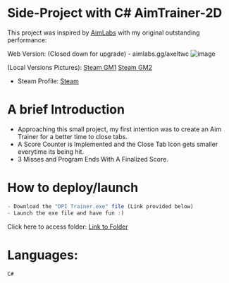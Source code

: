 # Side-Project with C# AimTrainer-2D
This project was inspired by [AimLabs](https://aimlabs.com/) with my original outstanding performance:

Web Version: (Closed down for upgrade) - aimlabs.gg/axeltwc
![image](https://github.com/AxelTWC/Side-Project---AimTrainer-Funny-version-/assets/30543699/f1c65271-513c-4d57-93b3-7f85aebff540)

(Local Versions Pictures):
[Steam GM1](https://steamuserimages-a.akamaihd.net/ugc/1865069180896549612/32F4E6AF711D1A9F9D5CE6D1FCAEFD343D0E5F4B/?imw=5000&imh=5000&ima=fit&impolicy=Letterbox&imcolor=%23000000&letterbox=false)
[Steam GM2](https://steamuserimages-a.akamaihd.net/ugc/1697278095368580987/9BE4E74FB95156B8279B1A6C865C16619230238D/?imw=5000&imh=5000&ima=fit&impolicy=Letterbox&imcolor=%23000000&letterbox=false)
- Steam Profile:
[Steam](https://steamcommunity.com/id/AxelTWC/)

# A brief Introduction
- Approaching this small project, my first intention was to create an Aim Trainer for a better time to close tabs.
- A Score Counter is Implemented and the Close Tab Icon gets smaller everytime its being hit.
- 3 Misses and Program Ends With A Finalized Score.

# How to deploy/launch
```js
- Download the "DPI Trainer.exe" file (Link provided below)
- Launch the exe file and have fun :)
```
Click here to access folder: [Link to Folder](https://github.com/AxelTWC/Side-Project---AimTrainer-Funny-version-/tree/main)

# Languages:
```js
C#
```
